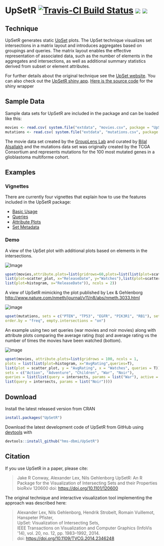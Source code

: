 # UpSetR [![Travis-CI Build Status](https://travis-ci.org/hms-dbmi/UpSetR.svg?branch=master)](https://travis-ci.org/hms-dbmi/UpSetR) [![](http://www.r-pkg.org/badges/version/UpSetR)](https://cran.r-project.org/package=UpSetR) [![](http://cranlogs.r-pkg.org/badges/grand-total/UpSetR)](http://cranlogs.r-pkg.org/badges/grand-total/UpSetR)

## Technique

UpSetR generates static [UpSet](http://vcg.github.io/upset/) plots. The UpSet technique visualizes set intersections in a matrix layout and introduces aggregates based on groupings and queries. The matrix layout enables the effective representation of associated data, such as the number of elements in the aggregates and intersections, as well as additional summary statistics derived from subset or element attributes.

For further details about the original technique see the [UpSet website](http://vcg.github.io/upset/about/). You can also check out the [UpSetR shiny app](https://gehlenborglab.shinyapps.io/upsetr/). [Here is the source code](https://github.com/hms-dbmi/UpSetR-shiny) for the shiny wrapper

## Sample Data

Sample data sets for UpSetR are included in the package and can be loaded like this:

```R
movies <- read.csv( system.file("extdata", "movies.csv", package = "UpSetR"), header=T, sep=";" )
mutations <- read.csv( system.file("extdata", "mutations.csv", package = "UpSetR"), header=T, sep = ",")
```

The movie data set created by the [GroupLens Lab](http://grouplens.org/datasets/movielens) and curated by [Bilal Alsallakh](https://github.com/bilalsal) and the mutations data set was originally created by the TCGA Consortium and represents mutations for the 100 most mutated genes in a glioblastoma multiforme cohort.

## Examples

### Vignettes

There are currently four vignettes that explain how to use the features included in the UpSetR package:
* [Basic Usage](https://cran.r-project.org/package=UpSetR/vignettes/basic.usage.html)
* [Queries](https://cran.r-project.org/package=UpSetR/vignettes/queries.html)
* [Attribute Plots](https://cran.r-project.org/package=UpSetR/vignettes/attribute.plots.html)
* [Set Metadata](https://cran.r-project.org/package=UpSetR/vignettes/set.metadata.plots.html)

### Demo

A view of the UpSet plot with additional plots based on elements in the intersections.

![Image](https://cloud.githubusercontent.com/assets/12614369/8464958/2af1008c-2014-11e5-93d8-8d8442ec5631.png)

```R
upset(movies,attribute.plots=list(gridrows=60,plots=list(list(plot=scatter_plot, x="ReleaseDate", y="AvgRating"),
list(plot=scatter_plot, x="ReleaseDate", y="Watches"),list(plot=scatter_plot, x="Watches", y="AvgRating"),
list(plot=histogram, x="ReleaseDate")), ncols = 2))
```
A view of UpSetR mimicking the plot published by Lex & Gehlenborg
http://www.nature.com/nmeth/journal/v11/n8/abs/nmeth.3033.html

![image](https://cloud.githubusercontent.com/assets/12614369/8468576/18d5ef52-203c-11e5-9f5d-e034ec41c538.png)

```R
upset(mutations, sets = c("PTEN", "TP53", "EGFR", "PIK3R1", "RB1"), sets.bar.color = "#56B4E9",
order.by = "freq", empty.intersections = "on")
```

An example using two set queries (war movies and noir movies) along with attribute plots comparing the average rating (top) and average rating vs the number of times the movies have been watched (bottom).

![image](https://cloud.githubusercontent.com/assets/1216518/8486663/2bc2bf44-20d4-11e5-9651-4b660a652b05.png)

```R
upset(movies, attribute.plots=list(gridrows = 100, ncols = 1, 
plots = list(list(plot=histogram, x="AvgRating",queries=T),
list(plot = scatter_plot, y = "AvgRating", x = "Watches", queries = T))), 
sets = c("Action", "Adventure", "Children", "War", "Noir"),
queries = list(list(query = intersects, params = list("War"), active = T),
list(query = intersects, params = list("Noir"))))
```


## Download

Install the latest released version from CRAN

```R
install.packages("UpSetR")
```

Download the latest development code of UpSetR from GitHub using [devtools](https://cran.r-project.org/package=devtools) with

```R
devtools::install_github("hms-dbmi/UpSetR")
```

## Citation
If you use UpSetR in a paper, please cite:

> Jake R Conway, Alexander Lex, Nils Gehlenborg
> UpSetR: An R Package for the Visualization of Intersecting Sets and their Properties
> bioRxiv 120600
> doi: https://doi.org/10.1101/120600

The original technique and interactive visualization tool implementing the approach was described here:

> Alexander Lex, Nils Gehlenborg, Hendrik Strobelt, Romain Vuillemot, Hanspeter Pfister,   
> UpSet: Visualization of Intersecting Sets,   
> IEEE Transactions on Visualization and Computer Graphics (InfoVis '14), vol. 20, no. 12, pp. 1983–1992, 2014.  
> doi: https://doi.org/10.1109/TVCG.2014.2346248

